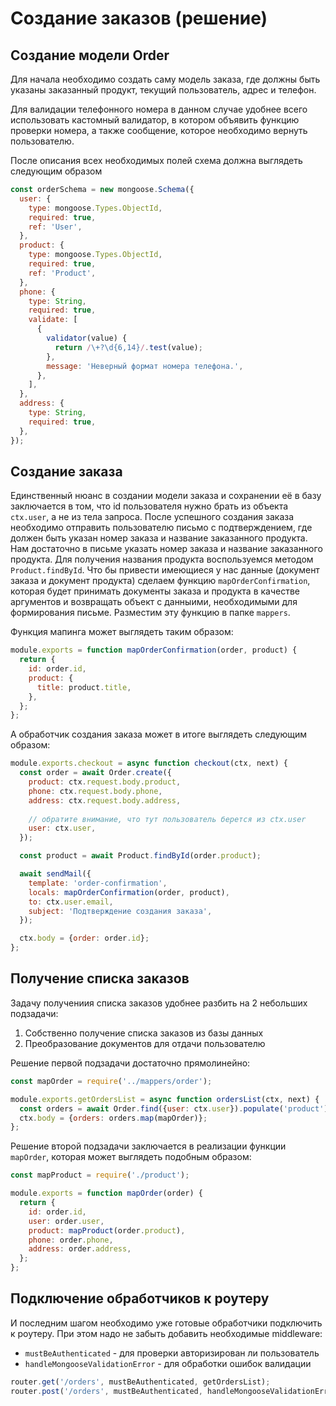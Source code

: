 # Создание заказов (решение)

## Создание модели Order

Для начала необходимо создать саму модель заказа, где должны быть указаны заказанный продукт, 
текущий пользователь, адрес и телефон.

Для валидации телефонного номера в данном случае удобнее всего использовать кастомный валидатор, в
котором объявить функцию проверки номера, а также сообщение, которое необходимо вернуть 
пользователю.

После описания всех необходимых полей схема должна выглядеть следующим образом

```js
const orderSchema = new mongoose.Schema({
  user: {
    type: mongoose.Types.ObjectId,
    required: true,
    ref: 'User',
  },
  product: {
    type: mongoose.Types.ObjectId,
    required: true,
    ref: 'Product',
  },
  phone: {
    type: String,
    required: true,
    validate: [
      {
        validator(value) {
          return /\+?\d{6,14}/.test(value);
        },
        message: 'Неверный формат номера телефона.',
      },
    ],
  },
  address: {
    type: String,
    required: true,
  },
}); 
```

## Создание заказа

Единственный нюанс в создании модели заказа и сохранении её в базу заключается в том, что id 
пользователя нужно брать из объекта `ctx.user`, а не из тела запроса. 
После успешного создания заказа необходимо отправить пользователю письмо с подтверждением, 
где должен быть указан номер заказа и название заказанного продукта.
Нам достаточно в письме указать номер заказа и название заказанного продукта. Для получения названия 
продукта воспользуемся методом `Product.findById`. Что бы привести имеющиеся у нас данные (документ заказа 
и документ продукта) сделаем функцию `mapOrderConfirmation`, которая будет принимать документы заказа и 
продукта в качестве аргументов и возвращать объект с данныими, необходимыми для формирования письме.
Разместим эту функцию в папке `mappers`.

Функция мапинга может выглядеть таким образом:

```js
module.exports = function mapOrderConfirmation(order, product) {
  return {
    id: order.id,
    product: {
      title: product.title,
    },
  };
};
```

A обработчик создания заказа может в итоге выглядеть следующим образом:

```js
module.exports.checkout = async function checkout(ctx, next) {
  const order = await Order.create({
    product: ctx.request.body.product,
    phone: ctx.request.body.phone,
    address: ctx.request.body.address,
    
    // обратите внимание, что тут пользователь берется из ctx.user 
    user: ctx.user,
  });

  const product = await Product.findById(order.product);

  await sendMail({
    template: 'order-confirmation',
    locals: mapOrderConfirmation(order, product),
    to: ctx.user.email,
    subject: 'Подтверждение создания заказа',
  });

  ctx.body = {order: order.id};
};
```

## Получение списка заказов

Задачу получениия списка заказов удобнее разбить на 2 небольших подзадачи:
1. Собственно получение списка заказов из базы данных
2. Преобразование документов для отдачи пользователю

Решение первой подзадачи достаточно прямолинейно:
```js
const mapOrder = require('../mappers/order');

module.exports.getOrdersList = async function ordersList(ctx, next) {
  const orders = await Order.find({user: ctx.user}).populate('product');
  ctx.body = {orders: orders.map(mapOrder)};
};
```

Решение второй подзадачи заключается в реализации функции `mapOrder`, которая может выглядеть 
подобным образом:
```js
const mapProduct = require('./product');

module.exports = function mapOrder(order) {
  return {
    id: order.id,
    user: order.user,
    product: mapProduct(order.product),
    phone: order.phone,
    address: order.address,
  };
};
```

## Подключение обработчиков к роутеру

И последним шагом необходимо уже готовые обработчики подключить к роутеру. При этом надо не забыть 
добавить необходимые middleware:
* `mustBeAuthenticated` - для проверки авторизирован ли пользователь
* `handleMongooseValidationError` - для обработки ошибок валидации

```js
router.get('/orders', mustBeAuthenticated, getOrdersList);
router.post('/orders', mustBeAuthenticated, handleMongooseValidationError, checkout);
```
